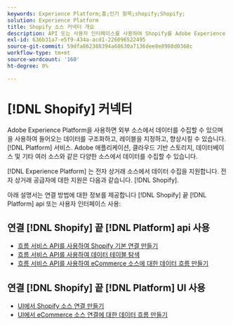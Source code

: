 ```yaml
---
keywords: Experience Platform;홈;인기 항목;shopify;Shopify;
solution: Experience Platform
title: Shopify 소스 커넥터 개요
description: API 또는 사용자 인터페이스를 사용하여 Shopify를 Adobe Experience Platform에 연결하는 방법을 알아봅니다.
exl-id: 636b31a7-e5f9-434a-acd1-226096522495
source-git-commit: 59dfa862388394a68630a7136dee8e8988d0368c
workflow-type: tm+mt
source-wordcount: '160'
ht-degree: 0%

---
```


# [!DNL Shopify] 커넥터

Adobe Experience Platform을 사용하면 외부 소스에서 데이터를 수집할 수 있으며 을 사용하여 들어오는 데이터를 구조화하고, 레이블을 지정하고, 향상시킬 수 있습니다. [!DNL Platform] 서비스. Adobe 애플리케이션, 클라우드 기반 스토리지, 데이터베이스 및 기타 여러 소스와 같은 다양한 소스에서 데이터를 수집할 수 있습니다.

[!DNL Experience Platform] 는 전자 상거래 소스에서 데이터 수집을 지원합니다. 전자 상거래 공급자에 대한 지원은 다음과 같습니다. [!DNL Shopify].

아래 설명서는 연결 방법에 대한 정보를 제공합니다 [!DNL Shopify] 끝 [!DNL Platform] api 또는 사용자 인터페이스 사용:

## 연결 [!DNL Shopify] 끝 [!DNL Platform] api 사용

- [흐름 서비스 API를 사용하여 Shopify 기본 연결 만들기](../../tutorials/api/create/ecommerce/shopify.md)
- [흐름 서비스 API를 사용하여 데이터 테이블 탐색](../../tutorials/api/explore/tabular.md)
- [흐름 서비스 API를 사용하여 eCommerce 소스에 대한 데이터 흐름 만들기](../../tutorials/api/collect/ecommerce.md)

## 연결 [!DNL Shopify] 끝 [!DNL Platform] UI 사용

- [UI에서 Shopify 소스 연결 만들기](../../tutorials/ui/create/ecommerce/shopify.md)
- [UI에서 eCommerce 소스 연결에 대한 데이터 흐름 만들기](../../tutorials/ui/dataflow/ecommerce.md)
